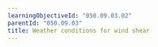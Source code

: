 ```yaml
---
learningObjectiveId: "050.09.03.02"
parentId: "050.09.03"
title: Weather conditions for wind shear
---
```

